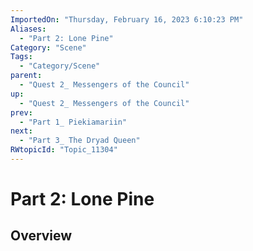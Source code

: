 ```yaml
---
ImportedOn: "Thursday, February 16, 2023 6:10:23 PM"
Aliases:
  - "Part 2: Lone Pine"
Category: "Scene"
Tags:
  - "Category/Scene"
parent:
  - "Quest 2_ Messengers of the Council"
up:
  - "Quest 2_ Messengers of the Council"
prev:
  - "Part 1_ Piekiamariin"
next:
  - "Part 3_ The Dryad Queen"
RWtopicId: "Topic_11304"
---
```

# Part 2: Lone Pine
## Overview
